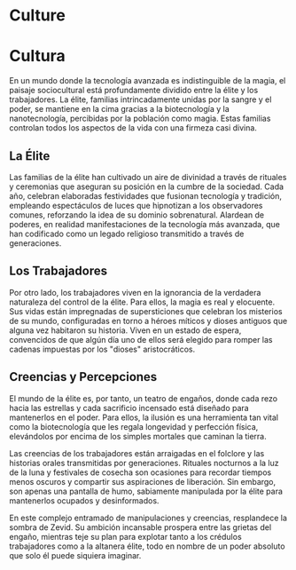 # Culture

# Cultura

En un mundo donde la tecnología avanzada es indistinguible de la magia, el paisaje sociocultural está profundamente dividido entre la élite y los trabajadores. La élite, familias intrincadamente unidas por la sangre y el poder, se mantiene en la cima gracias a la biotecnología y la nanotecnología, percibidas por la población como magia. Estas familias controlan todos los aspectos de la vida con una firmeza casi divina.

## La Élite

Las familias de la élite han cultivado un aire de divinidad a través de rituales y ceremonias que aseguran su posición en la cumbre de la sociedad. Cada año, celebran elaboradas festividades que fusionan tecnología y tradición, empleando espectáculos de luces que hipnotizan a los observadores comunes, reforzando la idea de su dominio sobrenatural. Alardean de poderes, en realidad manifestaciones de la tecnología más avanzada, que han codificado como un legado religioso transmitido a través de generaciones.

## Los Trabajadores

Por otro lado, los trabajadores viven en la ignorancia de la verdadera naturaleza del control de la élite. Para ellos, la magia es real y elocuente. Sus vidas están impregnadas de supersticiones que celebran los misterios de su mundo, configuradas en torno a héroes míticos y dioses antiguos que alguna vez habitaron su historia. Viven en un estado de espera, convencidos de que algún día uno de ellos será elegido para romper las cadenas impuestas por los "dioses" aristocráticos.

## Creencias y Percepciones

El mundo de la élite es, por tanto, un teatro de engaños, donde cada rezo hacia las estrellas y cada sacrificio incensado está diseñado para mantenerlos en el poder. Para ellos, la ilusión es una herramienta tan vital como la biotecnología que les regala longevidad y perfección física, elevándolos por encima de los simples mortales que caminan la tierra.

Las creencias de los trabajadores están arraigadas en el folclore y las historias orales transmitidas por generaciones. Rituales nocturnos a la luz de la luna y festivales de cosecha son ocasiones para recordar tiempos menos oscuros y compartir sus aspiraciones de liberación. Sin embargo, son apenas una pantalla de humo, sabiamente manipulada por la élite para mantenerlos ocupados y desinformados.

En este complejo entramado de manipulaciones y creencias, resplandece la sombra de Zevid. Su ambición incansable prospera entre las grietas del engaño, mientras teje su plan para explotar tanto a los crédulos trabajadores como a la altanera élite, todo en nombre de un poder absoluto que solo él puede siquiera imaginar.